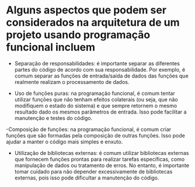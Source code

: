 # Alguns aspectos que podem ser considerados na arquitetura de um projeto usando programação funcional incluem

- Separação de responsabilidades: é importante separar as diferentes partes do código de acordo com sua responsabilidade. Por exemplo, é comum separar as funções de entrada/saída de dados das funções que realmente realizam o processamento de dados.

- Uso de funções puras: na programação funcional, é comum tentar utilizar funções que não tenham efeitos colaterais (ou seja, que não modifiquem o estado do sistema) e que sempre retornem o mesmo resultado dado os mesmos parâmetros de entrada. Isso pode facilitar a manutenção e testes do código.

 -Composição de funções: na programação funcional, é comum criar funções que são formadas pela composição de outras funções. Isso pode ajudar a manter o código mais simples e enxuto.

- Utilização de bibliotecas externas: é comum utilizar bibliotecas externas que fornecem funções prontas para realizar tarefas específicas, como manipulação de dados ou tratamento de erros. No entanto, é importante tomar cuidado para não depender excessivamente de bibliotecas externas, pois isso pode dificultar a manutenção do código.
